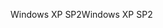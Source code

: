 <span data-ttu-id="d1036-101">Windows XP SP2</span><span class="sxs-lookup"><span data-stu-id="d1036-101">Windows XP SP2</span></span>